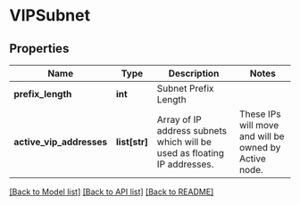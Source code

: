 # VIPSubnet

## Properties
Name | Type | Description | Notes
------------ | ------------- | ------------- | -------------
**prefix_length** | **int** | Subnet Prefix Length | 
**active_vip_addresses** | **list[str]** | Array of IP address subnets which will be used as floating IP addresses. | These IPs will move and will be owned by Active node. | 

[[Back to Model list]](../README.md#documentation-for-models) [[Back to API list]](../README.md#documentation-for-api-endpoints) [[Back to README]](../README.md)

